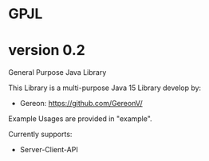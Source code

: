 # GPJL
# version 0.2
General Purpose Java Library

This Library is a multi-purpose Java 15 Library develop by:
- Gereon: https://github.com/GereonV/

Example Usages are provided in "example".

Currently supports:
- Server-Client-API
